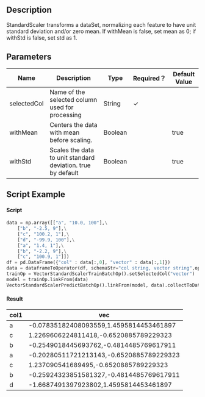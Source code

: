 ## Description
StandardScaler transforms a dataSet, normalizing each feature to have unit standard deviation and/or zero mean.
 If withMean is false, set mean as 0; if withStd is false, set std as 1.

## Parameters
| Name | Description | Type | Required？ | Default Value |
| --- | --- | --- | --- | --- |
| selectedCol | Name of the selected column used for processing | String | ✓ |  |
| withMean | Centers the data with mean before scaling. | Boolean |  | true |
| withStd | Scales the data to unit standard deviation. true by default | Boolean |  | true |


## Script Example

#### Script

```python
data = np.array([["a", "10.0, 100"],\
    ["b", "-2.5, 9"],\
    ["c", "100.2, 1"],\
    ["d", "-99.9, 100"],\
    ["a", "1.4, 1"],\
    ["b", "-2.2, 9"],\
    ["c", "100.9, 1"]])
df = pd.DataFrame({"col" : data[:,0], "vector" : data[:,1]})
data = dataframeToOperator(df, schemaStr="col string, vector string",op_type="batch")
trainOp = VectorStandardScalerTrainBatchOp().setSelectedCol("vector")
model = trainOp.linkFrom(data)
VectorStandardScalerPredictBatchOp().linkFrom(model, data).collectToDataframe()
```
#### Result

col1|vec
----|---
a|-0.07835182408093559,1.4595814453461897
c|1.2269606224811418,-0.6520885789229323
b|-0.2549018445693762,-0.4814485769617911
a|-0.20280511721213143,-0.6520885789229323
c|1.237090541689495,-0.6520885789229323
b|-0.25924323851581327,-0.4814485769617911
d|-1.6687491397923802,1.4595814453461897




